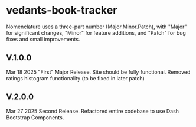 # vedants-book-tracker

Nomenclature uses a three-part number (Major.Minor.Patch), with "Major" for significant changes, "Minor" for feature additions, and "Patch" for bug fixes and small improvements. 


## V.1.0.0 
Mar 18 2025
"First" Major Release.
Site should be fully functional. Removed ratings histogram functionality (to be fixed in later patch)

## V.2.0.0
Mar 27 2025
Second Release. Refactored entire codebase to use Dash Bootstrap Components. 

